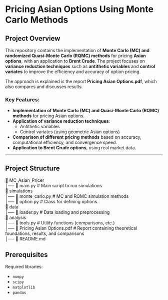 # Pricing Asian Options Using Monte Carlo Methods

## Project Overview

This repository contains the implementation of **Monte Carlo (MC) and randomized Quasi-Monte Carlo (RQMC) methods** for pricing **Asian options**, with an application to **Brent Crude**. The project focuses on **variance reduction techniques** such as **antithetic variables** and **control variates** to improve the efficiency and accuracy of option pricing.

The approach is explained is the report **Pricing Asian Options.pdf**, which also compares and discusses results.

### Key Features:
- **Implementation of Monte Carlo (MC) and Quasi-Monte Carlo (RQMC) methods** for pricing Asian options.
- **Application of variance reduction techniques**: 
  - Antithetic variables
  - Control variates (using geometric Asian options)
- **Comparison of different pricing methods** based on accuracy, computational efficiency, and convergence speed.
- **Application to Brent Crude options**, using real market data.

---

## Project Structure

📁 MC_Asian_Pricer  
│── 📜 main.py                    # Main script to run simulations  
📁 simulations  
    │── 📜 monte_carlo.py         # MC and RQMC simulation methods  
    │── 📜 option.py              # Class for defining options  
📁 data  
    │── 📜 loader.py              # Data loading and preprocessing  
📁 analysis  
    │── 📜 tools.py               # Utility functions (comparisons, etc.)  
│── 📄 Pricing Asian Options.pdf  # Report containing theoretical foundations, results, and comparisons  
│── 📄 README.md

## Prerequisites

Required libraries:
- `numpy`
- `scipy`
- `matplotlib`
- `pandas`
